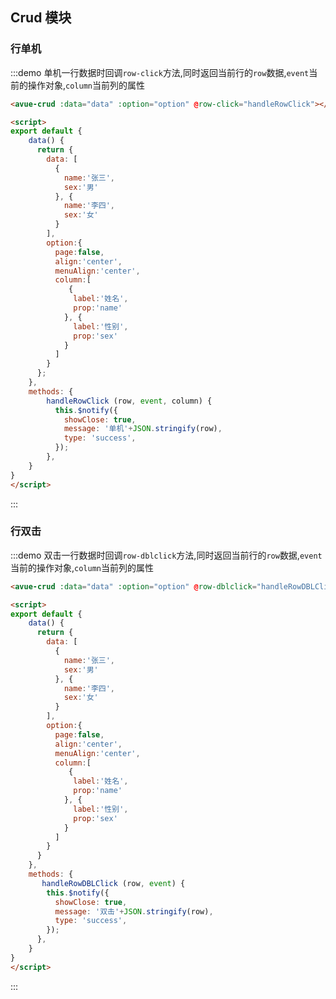 <script>
export default {
    data() {
      return {
        data: [
          {
            name:'张三',
            sex:'男'
          }, {
            name:'李四',
            sex:'女'
          }
        ],
        option:{
          page:false,
          align:'center',
          menuAlign:'center',
          column:[
             {
              label:'姓名',
              prop:'name'
            }, {
              label:'性别',
              prop:'sex'
            }
          ]
        },
      };
    },
    methods: {
      handleRowDBLClick (row, event) {
        this.$notify({
          showClose: true,
          message: '双击'+JSON.stringify(row),
          type: 'success',
        })
      },
      handleRowClick (row, event, column) {
          this.$notify({
            showClose: true,
            message: '单机'+JSON.stringify(row),
            type: 'success',
          });
        }
    }
}
</script>

<style>

</style>

## Crud 模块



### 行单机

:::demo 单机一行数据时回调`row-click`方法,同时返回当前行的`row`数据,`event`当前的操作对象,`column`当前列的属性
```html
<avue-crud :data="data" :option="option" @row-click="handleRowClick"></avue-crud>

<script>
export default {
    data() {
      return {
        data: [
          {
            name:'张三',
            sex:'男'
          }, {
            name:'李四',
            sex:'女'
          }
        ],
        option:{
          page:false,
          align:'center',
          menuAlign:'center',
          column:[
             {
              label:'姓名',
              prop:'name'
            }, {
              label:'性别',
              prop:'sex'
            }
          ]
        }
      };
    },
    methods: {
        handleRowClick (row, event, column) {
          this.$notify({
            showClose: true,
            message: '单机'+JSON.stringify(row),
            type: 'success',
          });
        },
    }
}
</script>
```
:::

### 行双击

:::demo 双击一行数据时回调`row-dblclick`方法,同时返回当前行的`row`数据,`event`当前的操作对象,`column`当前列的属性 
```html
<avue-crud :data="data" :option="option" @row-dblclick="handleRowDBLClick"></avue-crud>

<script>
export default {
    data() {
      return {
        data: [
          {
            name:'张三',
            sex:'男'
          }, {
            name:'李四',
            sex:'女'
          }
        ],
        option:{
          page:false,
          align:'center',
          menuAlign:'center',
          column:[
             {
              label:'姓名',
              prop:'name'
            }, {
              label:'性别',
              prop:'sex'
            }
          ]
        }
      }
    },
    methods: {
       handleRowDBLClick (row, event) {
        this.$notify({
          showClose: true,
          message: '双击'+JSON.stringify(row),
          type: 'success',
        });
      },
    }
}
</script>
```
:::